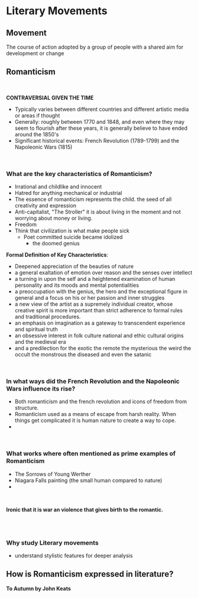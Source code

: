 # Literary Movements

## Movement

The course of action adopted by a group of people with a shared aim for development or change

## Romanticism

<br>

**CONTRAVERSIAL GIVEN THE TIME**
<br>
 - Typically varies between different countries and different artistic media or areas if thought
 - Generally: roughly between 1770 and 1848, and even where they may seem to flourish after these years, it is generally believe to have ended around the 1850's
 - Significant historical events: French Revolution (1789-1799) and the Napoleonic Wars (1815)


<br>

### What are the key characteristics of Romanticism?
 - Irrational and childlike and innocent
 - Hatred for anything mechanical or industrial
 - The essence of romanticism represents the child. the seed of all creativity and expression
 - Anti-capitalist, "The Stroller" it is about living in the moment and not worrying about money or living.
 - Freedom
 - Think that civilization is what make people sick
	 - Poet committed suicide became idolized
		 - the doomed genius

**Formal Definition of Key Characteristics**:
- Deepened appreciation of the beauties of nature
- a general exaltation of emotion over reason and the senses over intellect
- a turning in upon the self and a heightened examination of human personality and its moods and mental potentialities
- a preoccupation with the genius, the hero and the exceptional figure in general and a focus on his or her passion and inner struggles
- a new view of the artist as a supremely individual creator, whose creative spirit is more important than strict adherence to formal rules and traditional procedures.
- an emphasis on imagination as a gateway to transcendent experience and spiritual truth
- an obsessive interest in folk culture national and ethic cultural origins and the medieval era
- and a predilection for the exotic the remote the mysterious the weird the occult the monstrous the diseased and even the satanic
<br>

### In what ways did the French Revolution and the Napoleonic Wars influence its rise?
 -  Both romanticism and the french revolution and icons of freedom from structure.
 -  Romanticism used as a means of escape from harsh reality. When things get complicated it is human nature to create a way to cope.
 -  
<br>

### What works where often mentioned as prime examples of Romanticism
 - The Sorrows of Young Werther
 - Niagara Falls painting (the small human compared to nature)
 - 

<br>

**Ironic that it is war an violence that gives birth to the romantic.**

<br>
<br>

### Why study Literary movements
 - understand stylistic features for deeper analysis





## How is Romanticism expressed in literature?

**To Autumn by John Keats**




